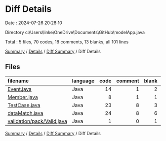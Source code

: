 # Diff Details

Date : 2024-07-26 20:28:10

Directory c:\\Users\\linke\\OneDrive\\Documents\\GitHub\\modelApp.java

Total : 5 files,  70 codes, 18 comments, 13 blanks, all 101 lines

[Summary](results.md) / [Details](details.md) / [Diff Summary](diff.md) / Diff Details

## Files
| filename | language | code | comment | blank | total |
| :--- | :--- | ---: | ---: | ---: | ---: |
| [Event.java](/Event.java) | Java | 14 | 1 | 2 | 17 |
| [Member.java](/Member.java) | Java | 8 | 1 | 1 | 10 |
| [TestCase.java](/TestCase.java) | Java | 23 | 8 | 3 | 34 |
| [dataMatch.java](/dataMatch.java) | Java | 24 | 8 | 6 | 38 |
| [validation/pack/Valid.java](/validation/pack/Valid.java) | Java | 1 | 0 | 1 | 2 |

[Summary](results.md) / [Details](details.md) / [Diff Summary](diff.md) / Diff Details